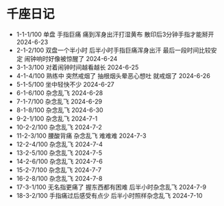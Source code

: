 # 千座日记

- 1-1-1/100 单盘 手指巨痛 痛到浑身出汗打湿黄布 散印后3分钟手指才能掰开 2024-6-23
- 2-1-2/100 双盘一个半小时 后半小时手指巨痛浑身出汗 最后一段时间比较安定 闹钟响时好像被惊醒了 2024-6-24
- 3-1-3/100 对着闹钟时间越看越长 2024-6-25
- 4-1-4/100 熟练中 突然戒烟了 抽根烟头晕恶心想吐 就戒烟了 2024-6-26
- 5-1-5/100 坐中轻快不少 2024-6-27
- 6-1-6/100 杂念乱飞 2024-6-28
- 7-1-7/100 杂念乱飞 2024-6-29
- 8-1-8/100 杂念乱飞 2024-6-30
- 9-2-1/100 杂念乱飞 2024-7-1
- 10-2-2/100 杂念乱飞 2024-7-2
- 11-2-3/100 腰酸背痛 杂念乱飞 难难难 2024-7-3
- 12-2-4/100 杂念乱飞 2024-7-4
- 13-2-5/100 杂念乱飞 2024-7-5
- 14-2-6/100 杂念乱飞 2024-7-6
- 15-2-7/100 杂念乱飞 2024-7-7
- 16-2-8/100 杂念乱飞 2024-7-8
- 17-3-1/100 无名指更痛了 握东西都有困难 后半小时杂念乱飞 2024-7-9
- 18-3-2/100 手指痛过后感受有点少 后半小时照样杂念乱飞 2024-7-10
